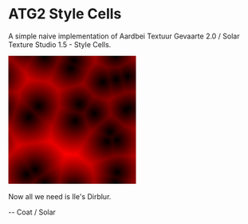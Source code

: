 # ATG2 Style Cells

A simple naive implementation of Aardbei Textuur Gevaarte 2.0 / Solar Texture Studio 1.5 - Style Cells.

![It's Alive](normalized_distance_voronoi.png)


Now all we need is Ile's Dirblur.

-- Coat / Solar